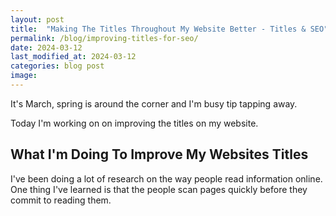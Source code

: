 ```yaml
---
layout: post
title:  "Making The Titles Throughout My Website Better - Titles & SEO"
permalink: /blog/improving-titles-for-seo/
date: 2024-03-12
last_modified_at: 2024-03-12
categories: blog post
image: 
---
```

It's March, spring is around the corner and I'm busy tip tapping away.

Today I'm working on on improving the titles on my website.

## What I'm Doing To Improve My Websites Titles
I've been doing a lot of research on the way people read information online. One thing I've learned is that the people scan pages quickly before they commit to reading them.